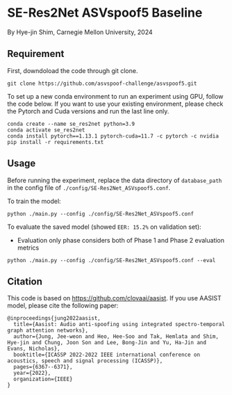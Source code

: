 # SE-Res2Net ASVspoof5 Baseline
By Hye-jin Shim, Carnegie Mellon University, 2024


## Requirement

First, downdoload the code through git clone.
```
git clone https://github.com/asvspoof-challenge/asvspoof5.git
```

To set up a new conda environment to run an experiment using GPU, follow the code below.
If you want to use your existing environment, please check the Pytorch and Cuda versions and run the last line only.

```
conda create --name se_res2net python=3.9
conda activate se_res2net
conda install pytorch==1.13.1 pytorch-cuda=11.7 -c pytorch -c nvidia
pip install -r requirements.txt
```

## Usage
Before running the experiment, replace the data directory of `database_path` in the config file of `./config/SE-Res2Net_ASVspoof5.conf`.

To train the model:
```
python ./main.py --config ./config/SE-Res2Net_ASVspoof5.conf
```

To evaluate the saved model (showed `EER: 15.2%` on validation set):
* Evaluation only phase considers both of Phase 1 and Phase 2 evaluation metrics
```
python ./main.py --config ./config/SE-Res2Net_ASVspoof5.conf --eval
```

## Citation
This code is based on https://github.com/clovaai/aasist. If you use AASIST model, please cite the following paper:
```
@inproceedings{jung2022aasist,
  title={Aasist: Audio anti-spoofing using integrated spectro-temporal graph attention networks},
  author={Jung, Jee-weon and Heo, Hee-Soo and Tak, Hemlata and Shim, Hye-jin and Chung, Joon Son and Lee, Bong-Jin and Yu, Ha-Jin and Evans, Nicholas},
  booktitle={ICASSP 2022-2022 IEEE international conference on acoustics, speech and signal processing (ICASSP)},
  pages={6367--6371},
  year={2022},
  organization={IEEE}
}
```
